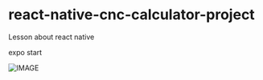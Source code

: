 # react-native-cnc-calculator-project

Lesson about react native

expo start

![IMAGE](https://i.ibb.co/1MsrLdD/Screenshot-20230807-234325-Expo-Go.jpg)
